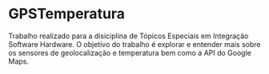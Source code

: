 # GPSTemperatura
Trabalho realizado para a disiciplina de Tópicos Especiais em Integração Software Hardware. O objetivo do trabalho é explorar e entender mais sobre os sensores de geolocalização e temperatura bem como a API do Google Maps.
